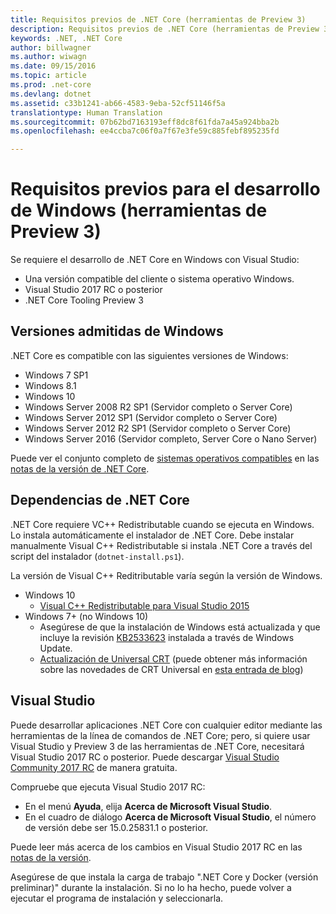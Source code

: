 ```yaml
---
title: Requisitos previos de .NET Core (herramientas de Preview 3)
description: Requisitos previos de .NET Core (herramientas de Preview 3)
keywords: .NET, .NET Core
author: billwagner
ms.author: wiwagn
ms.date: 09/15/2016
ms.topic: article
ms.prod: .net-core
ms.devlang: dotnet
ms.assetid: c33b1241-ab66-4583-9eba-52cf51146f5a
translationtype: Human Translation
ms.sourcegitcommit: 07b62bd7163193eff8dc8f61fda7a45a924bba2b
ms.openlocfilehash: ee4ccba7c06f0a7f67e3fe59c885febf895235fd

---
```


# <a name="prerequisites-for-windows-development-preview-3-tooling"></a>Requisitos previos para el desarrollo de Windows (herramientas de Preview 3)

Se requiere el desarrollo de .NET Core en Windows con Visual Studio:

* Una versión compatible del cliente o sistema operativo Windows.
* Visual Studio 2017 RC o posterior
* .NET Core Tooling Preview 3

## <a name="supported-windows-versions"></a>Versiones admitidas de Windows

.NET Core es compatible con las siguientes versiones de Windows:

* Windows 7 SP1
* Windows 8.1
*  Windows 10 
* Windows Server 2008 R2 SP1 (Servidor completo o Server Core)
* Windows Server 2012 SP1 (Servidor completo o Server Core)
* Windows Server 2012 R2 SP1 (Servidor completo o Server Core)
* Windows Server 2016 (Servidor completo, Server Core o Nano Server)

Puede ver el conjunto completo de [sistemas operativos compatibles](https://github.com/dotnet/core/blob/master/release-notes/1.0/1.0.0.md#rtm-platform-support) en las [notas de la versión de .NET Core](https://github.com/dotnet/core/blob/master/release-notes/1.0/1.0.0.md).

## <a name="net-core-dependencies"></a>Dependencias de .NET Core

.NET Core requiere VC++ Redistributable cuando se ejecuta en Windows. Lo instala automáticamente el instalador de .NET Core. Debe instalar manualmente Visual C++ Redistributable si instala .NET Core a través del script del instalador (`dotnet-install.ps1`). 

La versión de Visual C++ Reditributable varía según la versión de Windows.

* Windows 10
    * [Visual C++ Redistributable para Visual Studio 2015](https://www.microsoft.com/en-us/download/details.aspx?id=48145)
* Windows 7+ (no Windows 10)
    * Asegúrese de que la instalación de Windows está actualizada y que incluye la revisión [KB2533623](https://support.microsoft.com/en-us/kb/2533623) instalada a través de Windows Update.
    * [Actualización de Universal CRT](https://www.microsoft.com/en-us/download/details.aspx?id=48234) (puede obtener más información sobre las novedades de CRT Universal en [esta entrada de blog](https://blogs.msdn.microsoft.com/vcblog/2015/03/03/introducing-the-universal-crt/))

## <a name="visual-studio"></a>Visual Studio

Puede desarrollar aplicaciones .NET Core con cualquier editor mediante las herramientas de la línea de comandos de .NET Core; pero, si quiere usar Visual Studio y Preview 3 de las herramientas de .NET Core, necesitará Visual Studio 2017 RC o posterior. Puede descargar [Visual Studio Community 2017 RC](https://www.visualstudio.com/vs/visual-studio-2017-rc/) de manera gratuita. 

Compruebe que ejecuta Visual Studio 2017 RC:

* En el menú **Ayuda**, elija **Acerca de Microsoft Visual Studio**.
* En el cuadro de diálogo **Acerca de Microsoft Visual Studio**, el número de versión debe ser 15.0.25831.1 o posterior.

Puede leer más acerca de los cambios en Visual Studio 2017 RC en las [notas de la versión](https://www.visualstudio.com/en-us/news/releasenotes/vs2017-relnotes).

Asegúrese de que instala la carga de trabajo ".NET Core y Docker (versión preliminar)" durante la instalación. Si no lo ha hecho, puede volver a ejecutar el programa de instalación y seleccionarla.



<!--HONumber=Nov16_HO3-->


